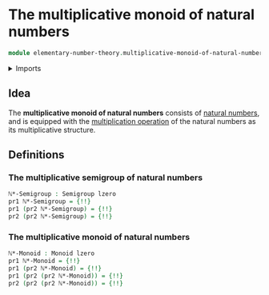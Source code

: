 # The multiplicative monoid of natural numbers

```agda
module elementary-number-theory.multiplicative-monoid-of-natural-numbers where
```

<details><summary>Imports</summary>

```agda
open import elementary-number-theory.equality-natural-numbers
open import elementary-number-theory.multiplication-natural-numbers

open import foundation.dependent-pair-types
open import foundation.universe-levels

open import group-theory.monoids
open import group-theory.semigroups
```

</details>

## Idea

The **multiplicative monoid of natural numbers** consists of
[natural numbers](elementary-number-theory.natural-numbers.md), and is equipped
with the
[multiplication operation](elementary-number-theory.multiplication-natural-numbers.md)
of the natural numbers as its multiplicative structure.

## Definitions

### The multiplicative semigroup of natural numbers

```agda
ℕ*-Semigroup : Semigroup lzero
pr1 ℕ*-Semigroup = {!!}
pr1 (pr2 ℕ*-Semigroup) = {!!}
pr2 (pr2 ℕ*-Semigroup) = {!!}
```

### The multiplicative monoid of natural numbers

```agda
ℕ*-Monoid : Monoid lzero
pr1 ℕ*-Monoid = {!!}
pr1 (pr2 ℕ*-Monoid) = {!!}
pr1 (pr2 (pr2 ℕ*-Monoid)) = {!!}
pr2 (pr2 (pr2 ℕ*-Monoid)) = {!!}
```
